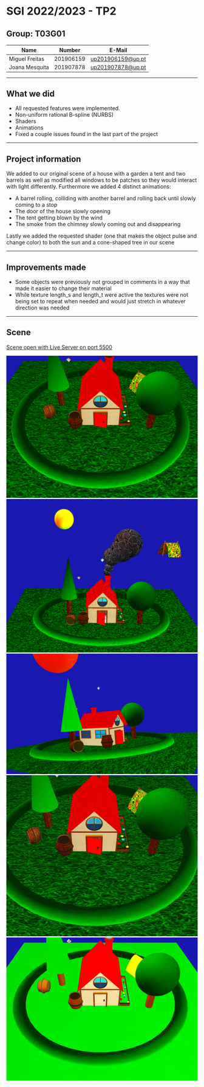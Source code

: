# SGI 2022/2023 - TP2

## Group: T03G01

| Name           | Number    | E-Mail            |
| -------------- | --------- | ----------------- |
| Miguel Freitas | 201906159 | up201906159@up.pt |
| Joana Mesquita | 201907878 | up201907878@up.pt |

---

## What we did

- All requested features were implemented.
- Non-uniform rational B-spline (NURBS)
- Shaders
- Animations
- Fixed a couple issues found in the last part of the project

---
## Project information

We added to our original scene of a house with a garden a tent and two barrels as well as modified all windows to be patches so they would interact with light differently. Furthermore we added 4 distinct animations:
- A barrel rolling, colliding with another barrel and rolling back until slowly coming to a stop
- The door of the house slowly opening
- The tent getting blown by the wind
- The smoke from the chimney slowly coming out and disappearing

Lastly we added the requested shader (one that makes the object pulse and change color) to both the sun and a cone-shaped tree in our scene

---
## Improvements made
  - Some objects were previously not grouped in comments in a way that made it easier to change their material
  - While texture length_s and length_t were active the textures were not being set to repeat when needed and would just stretch in whatever direction was needed

---
## Scene
[Scene open with Live Server on port 5500](http://127.0.0.1:5500/tp2/index.html)

![scene-image-1](screenshots/scene-1.png)
![scene-image-2](screenshots/scene-2.png)
![scene-image-3](screenshots/scene-3.png)
![gif-1](screenshots/gif-1.gif)
![gid-2](screenshots/gif-2.gif)